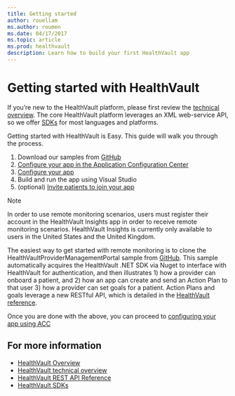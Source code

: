 ```yaml
---
title: Getting started 
author: rouellam
ms.author: roumen
ms.date: 04/17/2017
ms.topic: article
ms.prod: healthvault
description: Learn how to build your first HealthVault app
---
```


Getting started with HealthVault
===============

If you’re new to the HealthVault platform, please first review the [technical overview](https://go.microsoft.com/fwlink/?linkid=839408). The core HealthVault platform leverages an XML web-service API, so we offer [SDKs](/healthvault/#pivot=sdkstools) for most languages and platforms.

Getting started with HealthVault is Easy. This guide will walk you through the process. 
1. Download our samples from [GitHub](https://go.microsoft.com/fwlink/?linkid=839405)
2. [Configure your app in the Application Configuration Center](/healthvault/getting-started/configuring-new-app-acc)
3. [Configure your app](/healthvault/getting-started/update-app-configurations)
4. Build and run the app using Visual Studio
5. (optional) [Invite patients to join your app](/healthvault/getting-started/invite-patients)

> [!NOTE]
> In order to use remote monitoring scenarios, users must register their account in the HealthVault Insights app in order to receive remote monitoring scenarios. HealthVault Insights is currently only available to users in the United States and the United Kingdom.

The easiest way to get started with remote monitoring is to clone the HealthVaultProviderManagementPortal sample from [GitHub](https://go.microsoft.com/fwlink/?linkid=839405). This sample automatically acquires the HealthVault .NET SDK via Nuget to interface with HealthVault for authentication, and then illustrates 1) how a provider can onboard a patient, and 2) how an app can create and send an Action Plan to that user 3) how a provider can set goals for a patient. Action Plans and goals leverage a new RESTful API, which is detailed in the [HealthVault reference](https://go.microsoft.com/fwlink/?linkid=839407).

Once you are done with the above, you can proceed to [configuring your app using ACC](/healthvault/getting-started/configuring-new-app-acc)

For more information
--------------------

-   [HealthVault Overview](https://www.healthvault.com/us/en)
-   [HealthVault technical overview](https://go.microsoft.com/fwlink/?linkid=839408)
-   [HealthVault REST API Reference](https://go.microsoft.com/fwlink/?linkid=839407)
-   [HealthVault SDKs](https://go.microsoft.com/fwlink/?linkid=839410)

